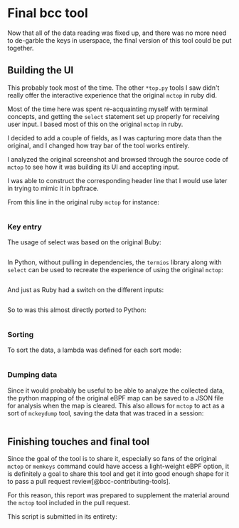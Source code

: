 # Final bcc tool

Now that all of the data reading was fixed up, and there was no more need to
de-garble the keys in userspace, the final version of this tool could be
put together.

## Building the UI

This probably took most of the time. The other `*top.py` tools I saw didn't
really offer the interactive experience that the original `mctop` in ruby did.

Most of the time here was spent re-acquainting myself with terminal concepts,
and getting the `select` statement set up properly for receiving user
input. I based most of this on the original `mctop` in ruby.

I decided to add a couple of fields, as I was capturing more data than the
original, and I changed how tray bar of the tool works entirely.

I analyzed the original screenshot and browsed through the
source code of `mctop` to see how it was building its UI and accepting input.

I was able to construct the corresponding header line that I would use later
in trying to mimic it in bpftrace. 

From this line in the original ruby `mctop` for instance:

```{.ruby include=src/mctop/lib/ui.rb startLine=128 endLine=134}
```

### Key entry

The usage of select was based on the original Buby:

```{.ruby include=src/mctop/lib/ui.rb startLine=152 endLine=169}
```

In Python, without pulling in dependencies, the `termios` library  along with
`select` can be used to recreate the experience of using the original `mctop`:

```{.python include=src/bcc/tools/mctop.py  startLine=166 endLine=171}
```

And just as Ruby had a switch on the different inputs:

```{.ruby include=src/mctop/bin/mctop startLine=36 endLine=62}
```

So to was this almost directly ported to Python:

```{.python include=src/bcc/tools/mctop.py  startLine=172 endLine=194}
```

### Sorting

To sort the data, a lambda was defined for each sort mode:

```{.python include=src/bcc/tools/mctop.py  startLine=144 endLine=163}
```

### Dumping data

Since it would probably be useful to be able to analyze the collected data,
the python mapping of the original eBPF map can be saved to a JSON file for
analysis when the map is cleared. This also allows for `mctop` to act as a sort
of `mckeydump` tool, saving the data that was traced in a session:

```{.python include=src/bcc/tools/mctop.py  startLine=196 endLine=206}
```

## Finishing touches and final tool

Since the goal of the tool is to share it, especially so fans of the original
`mctop` or `memkeys` command could have access a light-weight eBPF option, it
is definitely a goal to share this tool and get it into good enough shape for 
it to pass a pull request review[@bcc-contributing-tools].

For this reason, this report was prepared to supplement the material around the
`mctop` tool included in the pull request.

This script is submitted in its entirety:

```{.python include=src/bcc/tools/mctop.py}
```

